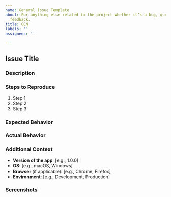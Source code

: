 ```yaml
---
name: General Issue Template
about: For anything else related to the project—whether it’s a bug, question, or general
  feedback.
title: GEN
labels: ''
assignees: ''

---
```


## Issue Title

### Description
<!-- Provide a brief summary of the issue you're encountering. -->

### Steps to Reproduce
<!-- Include the steps needed to reproduce the issue. If possible, provide code snippets or commands that will help others replicate the problem. -->

1. Step 1
2. Step 2
3. Step 3

### Expected Behavior
<!-- What did you expect to happen? -->

### Actual Behavior
<!-- What actually happened? -->

### Additional Context
<!-- Provide any additional information that might be helpful in resolving the issue. -->

- **Version of the app**: [e.g., 1.0.0]
- **OS**: [e.g., macOS, Windows]
- **Browser** (if applicable): [e.g., Chrome, Firefox]
- **Environment**: [e.g., Development, Production]

### Screenshots
<!-- If applicable, add screenshots to help explain your problem. -->
